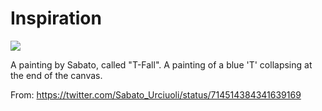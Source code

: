 # Inspiration

![](https://db-feed.s3.amazonaws.com/legacy/Cep3C6-WwAAqJJE.jpg)

A painting by Sabato, called "T-Fall". A painting of a blue 'T' collapsing at the end of the canvas.

From: https://twitter.com/Sabato_Urciuoli/status/714514384341639169